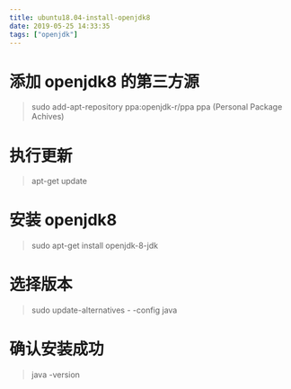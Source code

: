 ```yaml
---
title: ubuntu18.04-install-openjdk8
date: 2019-05-25 14:33:35
tags: ["openjdk"]
---
```

# 添加 openjdk8 的第三方源
>sudo add-apt-repository ppa:openjdk-r/ppa
ppa (Personal Package Achives)
# 执行更新
>apt-get update
# 安装 openjdk8
>sudo apt-get install openjdk-8-jdk
# 选择版本
>sudo update-alternatives  - -config java
# 确认安装成功
>java -version
